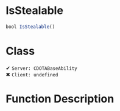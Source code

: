 # IsStealable
```js	
bool IsStealable()
```
# Class
✔ `Server: CDOTABaseAbility`  
✖ `Client: undefined`  

# Function Description

